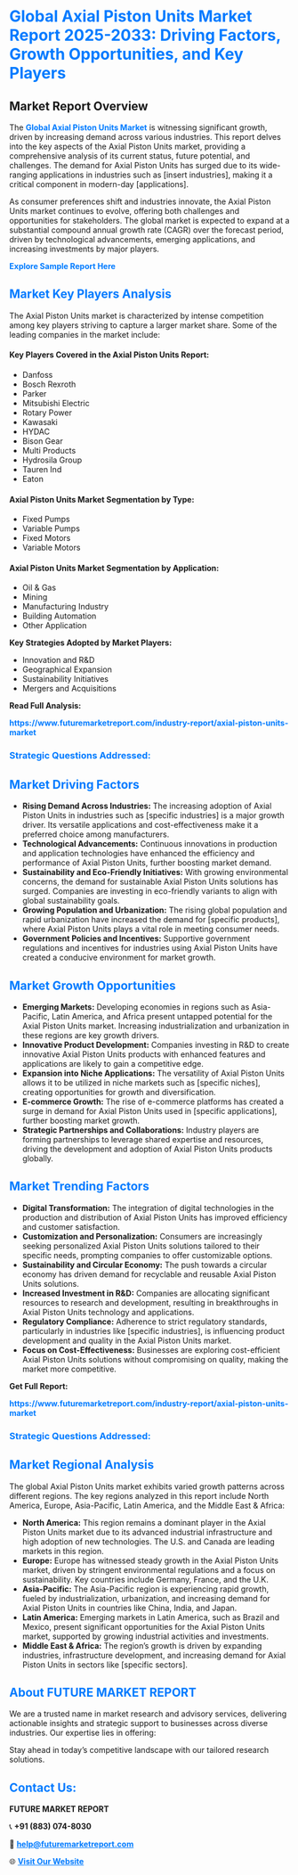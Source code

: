 <h1 style="color: #007BFF;">Global Axial Piston Units Market Report 2025-2033: Driving Factors, Growth Opportunities, and Key Players</h1>

<section id="overview">
<h2>Market Report Overview</h2>
<p>The <a href="https://www.futuremarketreport.com/industry-report/axial-piston-units-market" style="color: #007BFF; text-decoration: none;"><strong>Global Axial Piston Units Market</strong></a> is witnessing significant growth, driven by increasing demand across various industries. This report delves into the key aspects of the Axial Piston Units market, providing a comprehensive analysis of its current status, future potential, and challenges. The demand for Axial Piston Units has surged due to its wide-ranging applications in industries such as [insert industries], making it a critical component in modern-day [applications].</p>
<p>As consumer preferences shift and industries innovate, the Axial Piston Units market continues to evolve, offering both challenges and opportunities for stakeholders. The global market is expected to expand at a substantial compound annual growth rate (CAGR) over the forecast period, driven by technological advancements, emerging applications, and increasing investments by major players.</p>
</section>

<section id="overview">
<p><a href="https://www.futuremarketreport.com/request-sample/reportId=56974" style="color: #007BFF; text-decoration: none;"><strong>Explore Sample Report Here</strong></a></p>
</section>

<section id="key-players">
<h2 style="color: #007BFF;">Market Key Players Analysis</h2>
<p>The Axial Piston Units market is characterized by intense competition among key players striving to capture a larger market share. Some of the leading companies in the market include:</p>
<h4>Key Players Covered in the Axial Piston Units Report:</h4>
<ul><li>Danfoss</li><li>Bosch Rexroth</li><li>Parker</li><li>Mitsubishi Electric</li><li>Rotary Power</li><li>Kawasaki</li><li>HYDAC</li><li>Bison Gear</li><li>Multi Products</li><li>Hydrosila Group</li><li>Tauren Ind</li><li>Eaton</li></ul>
<h4>Axial Piston Units Market Segmentation by Type:</h4>
<ul><li>Fixed Pumps</li><li>Variable Pumps</li><li>Fixed Motors</li><li>Variable Motors</li></ul>

<h4>Axial Piston Units Market Segmentation by Application:</h4>
<ul><li>Oil &amp; Gas</li><li>Mining</li><li>Manufacturing Industry</li><li>Building Automation</li><li>Other Application</li></ul>
<p><strong>Key Strategies Adopted by Market Players:</strong></p>
<ul>
<li>Innovation and R&D</li>
<li>Geographical Expansion</li>
<li>Sustainability Initiatives</li>
<li>Mergers and Acquisitions</li>
</ul>
</section>

<section>
<p><strong>Read Full Analysis: </strong></p><a href="https://www.futuremarketreport.com/industry-report/axial-piston-units-market" style="color: #007BFF; text-decoration: none;"><strong>https://www.futuremarketreport.com/industry-report/axial-piston-units-market</strong></a>
<h3 style="color: #007BFF;">Strategic Questions Addressed:</h3>
</section>

<section id="driving-factors">
<h2 style="color: #007BFF;">Market Driving Factors</h2>
<ul>
<li><strong>Rising Demand Across Industries:</strong> The increasing adoption of Axial Piston Units in industries such as [specific industries] is a major growth driver. Its versatile applications and cost-effectiveness make it a preferred choice among manufacturers.</li>
<li><strong>Technological Advancements:</strong> Continuous innovations in production and application technologies have enhanced the efficiency and performance of Axial Piston Units, further boosting market demand.</li>
<li><strong>Sustainability and Eco-Friendly Initiatives:</strong> With growing environmental concerns, the demand for sustainable Axial Piston Units solutions has surged. Companies are investing in eco-friendly variants to align with global sustainability goals.</li>
<li><strong>Growing Population and Urbanization:</strong> The rising global population and rapid urbanization have increased the demand for [specific products], where Axial Piston Units plays a vital role in meeting consumer needs.</li>
<li><strong>Government Policies and Incentives:</strong> Supportive government regulations and incentives for industries using Axial Piston Units have created a conducive environment for market growth.</li>
</ul>
</section>

<section id="growth-opportunities">
<h2 style="color: #007BFF;">Market Growth Opportunities</h2>
<ul>
<li><strong>Emerging Markets:</strong> Developing economies in regions such as Asia-Pacific, Latin America, and Africa present untapped potential for the Axial Piston Units market. Increasing industrialization and urbanization in these regions are key growth drivers.</li>
<li><strong>Innovative Product Development:</strong> Companies investing in R&D to create innovative Axial Piston Units products with enhanced features and applications are likely to gain a competitive edge.</li>
<li><strong>Expansion into Niche Applications:</strong> The versatility of Axial Piston Units allows it to be utilized in niche markets such as [specific niches], creating opportunities for growth and diversification.</li>
<li><strong>E-commerce Growth:</strong> The rise of e-commerce platforms has created a surge in demand for Axial Piston Units used in [specific applications], further boosting market growth.</li>
<li><strong>Strategic Partnerships and Collaborations:</strong> Industry players are forming partnerships to leverage shared expertise and resources, driving the development and adoption of Axial Piston Units products globally.</li>
</ul>
</section>

<section id="trending-factors">
<h2 style="color: #007BFF;">Market Trending Factors</h2>
<ul>
<li><strong>Digital Transformation:</strong> The integration of digital technologies in the production and distribution of Axial Piston Units has improved efficiency and customer satisfaction.</li>
<li><strong>Customization and Personalization:</strong> Consumers are increasingly seeking personalized Axial Piston Units solutions tailored to their specific needs, prompting companies to offer customizable options.</li>
<li><strong>Sustainability and Circular Economy:</strong> The push towards a circular economy has driven demand for recyclable and reusable Axial Piston Units solutions.</li>
<li><strong>Increased Investment in R&D:</strong> Companies are allocating significant resources to research and development, resulting in breakthroughs in Axial Piston Units technology and applications.</li>
<li><strong>Regulatory Compliance:</strong> Adherence to strict regulatory standards, particularly in industries like [specific industries], is influencing product development and quality in the Axial Piston Units market.</li>
<li><strong>Focus on Cost-Effectiveness:</strong> Businesses are exploring cost-efficient Axial Piston Units solutions without compromising on quality, making the market more competitive.</li>
</ul>
</section>

<section>
<p><strong>Get Full Report: </strong></p><a href="https://www.futuremarketreport.com/industry-report/axial-piston-units-market" style="color: #007BFF; text-decoration: none;"><strong>https://www.futuremarketreport.com/industry-report/axial-piston-units-market</strong></a>
<h3 style="color: #007BFF;">Strategic Questions Addressed:</h3>
</section>


<section id="regional-analysis">
<h2 style="color: #007BFF;">Market Regional Analysis</h2>
<p>The global Axial Piston Units market exhibits varied growth patterns across different regions. The key regions analyzed in this report include North America, Europe, Asia-Pacific, Latin America, and the Middle East & Africa:</p>
<ul>
<li><strong>North America:</strong> This region remains a dominant player in the Axial Piston Units market due to its advanced industrial infrastructure and high adoption of new technologies. The U.S. and Canada are leading markets in this region.</li>
<li><strong>Europe:</strong> Europe has witnessed steady growth in the Axial Piston Units market, driven by stringent environmental regulations and a focus on sustainability. Key countries include Germany, France, and the U.K.</li>
<li><strong>Asia-Pacific:</strong> The Asia-Pacific region is experiencing rapid growth, fueled by industrialization, urbanization, and increasing demand for Axial Piston Units in countries like China, India, and Japan.</li>
<li><strong>Latin America:</strong> Emerging markets in Latin America, such as Brazil and Mexico, present significant opportunities for the Axial Piston Units market, supported by growing industrial activities and investments.</li>
<li><strong>Middle East & Africa:</strong> The region’s growth is driven by expanding industries, infrastructure development, and increasing demand for Axial Piston Units in sectors like [specific sectors].</li>
</ul>
</section>

<footer>
<h2 style="color: #007BFF;">About FUTURE MARKET REPORT</h2>
<p>We are a trusted name in market research and advisory services, delivering actionable insights and strategic support to businesses across diverse industries. Our expertise lies in offering:</p>

<p>Stay ahead in today’s competitive landscape with our tailored research solutions.</p>

<h2 style="color: #007BFF;">Contact Us:</h2>
<p><strong>FUTURE MARKET REPORT</strong></p>
<p>📞 <strong>+91 (883) 074-8030</strong></p>
<p>📧 <strong><a href="mailto:help@futuremarketreport.com" style="color: #007BFF;">help@futuremarketreport.com</a></strong></p>
<p>🌐 <strong><a href="https://www.futuremarketreport.com/" style="color: #007BFF;">Visit Our Website</a></strong></p>
</footer>